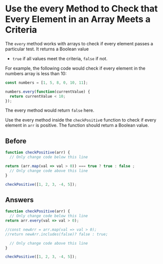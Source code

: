 # Use the every Method to Check that Every Element in an Array Meets a Criteria
The `every` method works with arrays to check if every element passes a particular test. It returns a Boolean value 
- `true` if all values meet the criteria, `false` if not.

For example, the following code would check if every element in the numbers array is less than 10:
```javascript
const numbers = [1, 5, 8, 0, 10, 11];

numbers.every(function(currentValue) {
  return currentValue < 10;
});
```
The every method would return `false` here.

Use the every method inside the `checkPositiv`e function to check if every element in `arr` is positive. 
The function should return a Boolean value.

## Before
```javascript
function checkPositive(arr) {
  // Only change code below this line

return (arr.map(val => val > 0)) === true ? true : false ;
  // Only change code above this line
}

checkPositive([1, 2, 3, -4, 5]);
```
## Answers
```javascript
function checkPositive(arr) {
  // Only change code below this line
return arr.every(val => val > 0);

//const newArr = arr.map(val => val > 0);
//return newArr.includes(false)? false : true;

  // Only change code above this line
}

checkPositive([1, 2, 3, -4, 5]);
```
